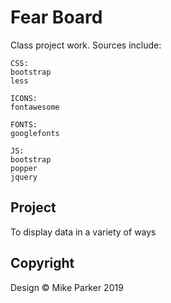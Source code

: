 # Fear Board

Class project work. Sources include:
    
    CSS:
    bootstrap
    less

    ICONS:
    fontawesome

    FONTS:
    googlefonts

    JS:
    bootstrap
    popper
    jquery

## Project

To display data in a variety of ways

## Copyright

Design © Mike Parker 2019
